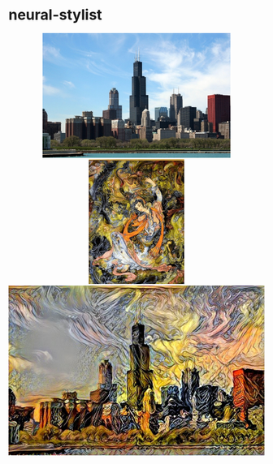 # neural-stylist


<p align = 'center'>
<img src = 'app/stylist/images/content/chicago.jpg' height = '246px'>
<img src = 'app/stylist/images/style/7-faces.jpg' height = '246px'>
<a href = 'app/stylist/images/output/chicago.jpg'><img src = 'app/stylist/images/output/chicago.jpg' width = '627px'></a>
</p>

